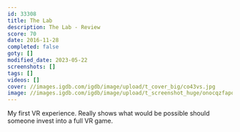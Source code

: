 ```yaml
---
id: 33308
title: The Lab
description: The Lab - Review
score: 70
date: 2016-11-28
completed: false
goty: []
modified_date: 2023-05-22
screenshots: []
tags: []
videos: []
cover: //images.igdb.com/igdb/image/upload/t_cover_big/co43vs.jpg
image: //images.igdb.com/igdb/image/upload/t_screenshot_huge/onocqzfapqqjsrdcn2rj.jpg
---
```

My first VR experience. Really shows what would be possible should someone invest into a full VR game.